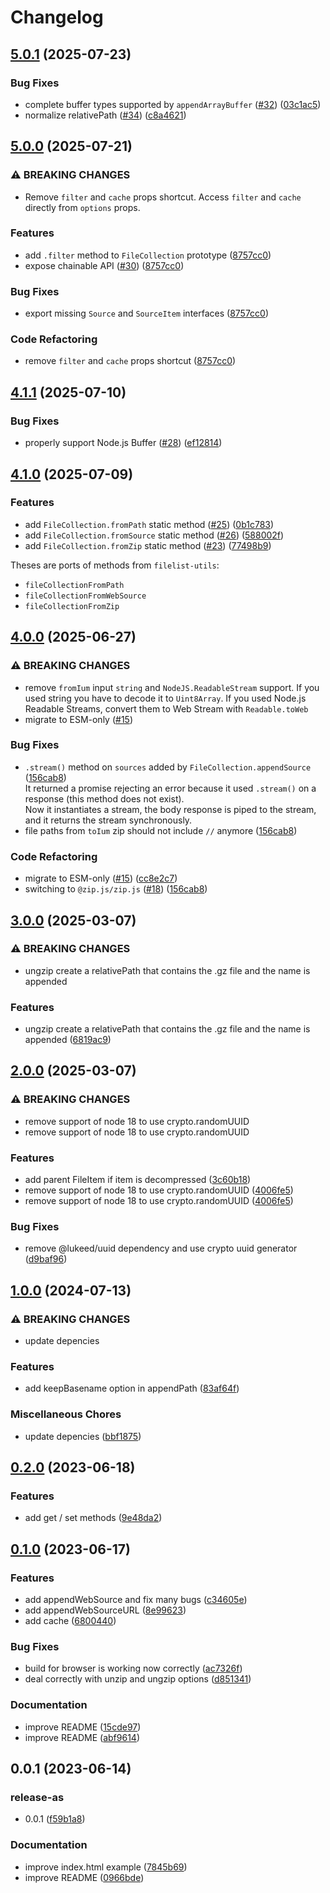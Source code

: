 # Changelog

## [5.0.1](https://github.com/cheminfo/file-collection/compare/v5.0.0...v5.0.1) (2025-07-23)


### Bug Fixes

* complete buffer types supported by `appendArrayBuffer` ([#32](https://github.com/cheminfo/file-collection/issues/32)) ([03c1ac5](https://github.com/cheminfo/file-collection/commit/03c1ac5f505afb6c474514be7dcb89db3d9149d6))
* normalize relativePath ([#34](https://github.com/cheminfo/file-collection/issues/34)) ([c8a4621](https://github.com/cheminfo/file-collection/commit/c8a4621a474d70a8574a5daa9f5cc2bac05720e7))

## [5.0.0](https://github.com/cheminfo/file-collection/compare/v4.1.1...v5.0.0) (2025-07-21)


### ⚠ BREAKING CHANGES

* Remove `filter` and `cache` props shortcut. Access `filter` and `cache` directly from `options` props.

### Features

* add `.filter` method to `FileCollection` prototype ([8757cc0](https://github.com/cheminfo/file-collection/commit/8757cc0d56f71a9020a2bac56f2b01ec3bdf4257))
* expose chainable API ([#30](https://github.com/cheminfo/file-collection/issues/30)) ([8757cc0](https://github.com/cheminfo/file-collection/commit/8757cc0d56f71a9020a2bac56f2b01ec3bdf4257))


### Bug Fixes

* export missing `Source` and `SourceItem` interfaces ([8757cc0](https://github.com/cheminfo/file-collection/commit/8757cc0d56f71a9020a2bac56f2b01ec3bdf4257))


### Code Refactoring

* remove `filter` and `cache` props shortcut ([8757cc0](https://github.com/cheminfo/file-collection/commit/8757cc0d56f71a9020a2bac56f2b01ec3bdf4257))

## [4.1.1](https://github.com/cheminfo/file-collection/compare/v4.1.0...v4.1.1) (2025-07-10)


### Bug Fixes

* properly support Node.js Buffer ([#28](https://github.com/cheminfo/file-collection/issues/28)) ([ef12814](https://github.com/cheminfo/file-collection/commit/ef12814dbbd9423fd60e2d84215294e2dbdfb5a6))

## [4.1.0](https://github.com/cheminfo/file-collection/compare/v4.0.0...v4.1.0) (2025-07-09)


### Features

* add `FileCollection.fromPath` static method ([#25](https://github.com/cheminfo/file-collection/issues/25)) ([0b1c783](https://github.com/cheminfo/file-collection/commit/0b1c783b75074410661ec872c3d37b134c1631d0))
* add `FileCollection.fromSource` static method ([#26](https://github.com/cheminfo/file-collection/issues/26)) ([588002f](https://github.com/cheminfo/file-collection/commit/588002f9084dbd6f3ee35f4c57cb238b6564f7e8))
* add `FileCollection.fromZip` static method ([#23](https://github.com/cheminfo/file-collection/issues/23)) ([77498b9](https://github.com/cheminfo/file-collection/commit/77498b90f4d864e2a76f623023bf32113eb12c8f))

Theses are ports of methods from `filelist-utils`:

* `fileCollectionFromPath`
* `fileCollectionFromWebSource`
* `fileCollectionFromZip`

## [4.0.0](https://github.com/cheminfo/file-collection/compare/v3.0.0...v4.0.0) (2025-06-27)


### ⚠ BREAKING CHANGES

* remove `fromIum` input `string` and `NodeJS.ReadableStream` support. If you used string you have to decode it to `Uint8Array`. If you used Node.js Readable Streams, convert them to Web Stream with `Readable.toWeb`
* migrate to ESM-only ([#15](https://github.com/cheminfo/file-collection/issues/15))

### Bug Fixes

* `.stream()` method on `sources` added by `FileCollection.appendSource` ([156cab8](https://github.com/cheminfo/file-collection/commit/156cab8b8ba32ba33e7b0ad8af2d14060cd08f35))  
  It returned a promise rejecting an error because it used `.stream()` on a response (this method does not exist).  
  Now it instantiates a stream, the body response is piped to the stream, and it returns the stream synchronously.
* file paths from `toIum` zip should not include `//` anymore ([156cab8](https://github.com/cheminfo/file-collection/commit/156cab8b8ba32ba33e7b0ad8af2d14060cd08f35))


### Code Refactoring

* migrate to ESM-only ([#15](https://github.com/cheminfo/file-collection/issues/15)) ([cc8e2c7](https://github.com/cheminfo/file-collection/commit/cc8e2c7dadf131cc85017707514a053cdd00e8cf))
* switching to `@zip.js/zip.js` ([#18](https://github.com/cheminfo/file-collection/issues/18)) ([156cab8](https://github.com/cheminfo/file-collection/commit/156cab8b8ba32ba33e7b0ad8af2d14060cd08f35))

## [3.0.0](https://github.com/cheminfo/file-collection/compare/v2.0.0...v3.0.0) (2025-03-07)


### ⚠ BREAKING CHANGES

* ungzip create a relativePath that contains the .gz file and the name is appended

### Features

* ungzip create a relativePath that contains the .gz file and the name is appended ([6819ac9](https://github.com/cheminfo/file-collection/commit/6819ac93b2fd56912cd6c7d30432545257f8bc18))

## [2.0.0](https://github.com/cheminfo/file-collection/compare/v1.0.0...v2.0.0) (2025-03-07)


### ⚠ BREAKING CHANGES

* remove support of node 18 to use crypto.randomUUID
* remove support of node 18 to use crypto.randomUUID

### Features

* add parent FileItem if item is decompressed ([3c60b18](https://github.com/cheminfo/file-collection/commit/3c60b188c4d2f4ebb02333ef3d85d430dfed736b))
* remove support of node 18 to use crypto.randomUUID ([4006fe5](https://github.com/cheminfo/file-collection/commit/4006fe50e8224b49bd5e084864abb8e13275672f))
* remove support of node 18 to use crypto.randomUUID ([4006fe5](https://github.com/cheminfo/file-collection/commit/4006fe50e8224b49bd5e084864abb8e13275672f))


### Bug Fixes

* remove @lukeed/uuid dependency and use crypto uuid generator ([d9baf96](https://github.com/cheminfo/file-collection/commit/d9baf96ebb3e8768f4f59ee192c8d70fd13d0dfe))

## [1.0.0](https://github.com/cheminfo/file-collection/compare/v0.2.0...v1.0.0) (2024-07-13)


### ⚠ BREAKING CHANGES

* update depencies

### Features

* add keepBasename option in appendPath ([83af64f](https://github.com/cheminfo/file-collection/commit/83af64fc8b1f15a8da4298aba0174f9702735120))


### Miscellaneous Chores

* update depencies ([bbf1875](https://github.com/cheminfo/file-collection/commit/bbf1875acfd29a36c2bfee1b93efcfecceb3f066))

## [0.2.0](https://github.com/cheminfo/file-collection/compare/v0.1.0...v0.2.0) (2023-06-18)


### Features

* add get / set methods ([9e48da2](https://github.com/cheminfo/file-collection/commit/9e48da204e347324a7dfc6da9010a4a0e3869fc4))

## [0.1.0](https://github.com/cheminfo/file-collection/compare/v0.0.1...v0.1.0) (2023-06-17)


### Features

* add appendWebSource and fix many bugs ([c34605e](https://github.com/cheminfo/file-collection/commit/c34605e0db500315d8830d99590298167bbdeb5b))
* add appendWebSourceURL ([8e99623](https://github.com/cheminfo/file-collection/commit/8e996230182f7baf653115600c25dace830061bb))
* add cache ([6800440](https://github.com/cheminfo/file-collection/commit/6800440b6c99e35e7c855589174e797abd20790b))


### Bug Fixes

* build for browser is working now correctly ([ac7326f](https://github.com/cheminfo/file-collection/commit/ac7326f6bd8ebfcec3d7527a1ea7509a6dc3e4b8))
* deal correctly with unzip and ungzip options ([d851341](https://github.com/cheminfo/file-collection/commit/d851341d00520aa4a646e069eeec2164fddf08a6))


### Documentation

* improve README ([15cde97](https://github.com/cheminfo/file-collection/commit/15cde976e3941e1d672c2862ce1af410baf71ea9))
* improve README ([abf9614](https://github.com/cheminfo/file-collection/commit/abf9614a01274e7568a7b5119f5c3219039f7267))

## 0.0.1 (2023-06-14)


### release-as

* 0.0.1 ([f59b1a8](https://github.com/cheminfo/file-collection/commit/f59b1a8b3e47dfcb961d835f24b4a5d651c8fd61))


### Documentation

* improve index.html example ([7845b69](https://github.com/cheminfo/file-collection/commit/7845b6974a7bbcd8c0b1ef7eb3861077f66d0a65))
* improve README ([0966bde](https://github.com/cheminfo/file-collection/commit/0966bdea7e2158472d7258c1c1c0b9402f3c7106))
